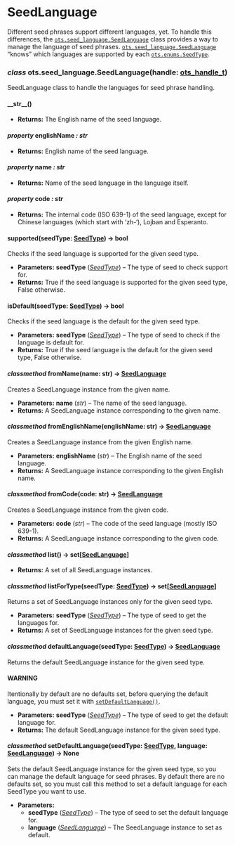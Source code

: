 # SeedLanguage

Different seed phrases support different languages, yet. To handle this differences,
the [`ots.seed_language.SeedLanguage`](#ots.seed_language.SeedLanguage) class provides a way to manage the language of seed phrases. [`ots.seed_language.SeedLanguage`](#ots.seed_language.SeedLanguage) “knows” which languages are supported by each [`ots.enums.SeedType`](enums.md#ots.enums.SeedType).

<a id="module-ots.seed_language"></a>

### *class* ots.seed_language.SeedLanguage(handle: [ots_handle_t](raw.md#ots.raw.ots_handle_t))

SeedLanguage class to handle the languages for seed phrase handling.

#### \_\_str_\_()

* **Returns:**
  The English name of the seed language.

#### *property* englishName *: str*

* **Returns:**
  English name of the seed language.

#### *property* name *: str*

* **Returns:**
  Name of the seed language in the language itself.

#### *property* code *: str*

* **Returns:**
  The internal code (ISO 639-1) of the seed language, except for Chinese languages (which start with ‘zh-‘), Lojban and Esperanto.

#### supported(seedType: [SeedType](enums.md#ots.enums.SeedType)) → bool

Checks if the seed language is supported for the given seed type.

* **Parameters:**
  **seedType** ([*SeedType*](enums.md#ots.enums.SeedType)) – The type of seed to check support for.
* **Returns:**
  True if the seed language is supported for the given seed type, False otherwise.

#### isDefault(seedType: [SeedType](enums.md#ots.enums.SeedType)) → bool

Checks if the seed language is the default for the given seed type.

* **Parameters:**
  **seedType** ([*SeedType*](enums.md#ots.enums.SeedType)) – The type of seed to check if the language is default for.
* **Returns:**
  True if the seed language is the default for the given seed type, False otherwise.

#### *classmethod* fromName(name: str) → [SeedLanguage](#ots.seed_language.SeedLanguage)

Creates a SeedLanguage instance from the given name.

* **Parameters:**
  **name** (*str*) – The name of the seed language.
* **Returns:**
  A SeedLanguage instance corresponding to the given name.

#### *classmethod* fromEnglishName(englishName: str) → [SeedLanguage](#ots.seed_language.SeedLanguage)

Creates a SeedLanguage instance from the given English name.

* **Parameters:**
  **englishName** (*str*) – The English name of the seed language.
* **Returns:**
  A SeedLanguage instance corresponding to the given English name.

#### *classmethod* fromCode(code: str) → [SeedLanguage](#ots.seed_language.SeedLanguage)

Creates a SeedLanguage instance from the given code.

* **Parameters:**
  **code** (*str*) – The code of the seed language (mostly ISO 639-1).
* **Returns:**
  A SeedLanguage instance corresponding to the given code.

#### *classmethod* list() → set[[SeedLanguage](#ots.seed_language.SeedLanguage)]

* **Returns:**
  A set of all SeedLanguage instances.

#### *classmethod* listForType(seedType: [SeedType](enums.md#ots.enums.SeedType)) → set[[SeedLanguage](#ots.seed_language.SeedLanguage)]

Returns a set of SeedLanguage instances only for the given seed type.

* **Parameters:**
  **seedType** ([*SeedType*](enums.md#ots.enums.SeedType)) – The type of seed to get the languages for.
* **Returns:**
  A set of SeedLanguage instances for the given seed type.

#### *classmethod* defaultLanguage(seedType: [SeedType](enums.md#ots.enums.SeedType)) → [SeedLanguage](#ots.seed_language.SeedLanguage)

Returns the default SeedLanguage instance for the given seed type.

#### WARNING
Itentionally by default are no defaults set, before querying the default language, you must set it with [`setDefaultLanguage()`](#ots.seed_language.SeedLanguage.setDefaultLanguage).

* **Parameters:**
  **seedType** ([*SeedType*](enums.md#ots.enums.SeedType)) – The type of seed to get the default language for.
* **Returns:**
  The default SeedLanguage instance for the given seed type.

#### *classmethod* setDefaultLanguage(seedType: [SeedType](enums.md#ots.enums.SeedType), language: [SeedLanguage](#ots.seed_language.SeedLanguage)) → None

Sets the default SeedLanguage instance for the given seed type, so
you can manage the default language for seed phrases. By default there
are no defaults set, so you must call this method to set a default language
for each SeedType you want to use.

* **Parameters:**
  * **seedType** ([*SeedType*](enums.md#ots.enums.SeedType)) – The type of seed to set the default language for.
  * **language** ([*SeedLanguage*](#ots.seed_language.SeedLanguage)) – The SeedLanguage instance to set as default.
